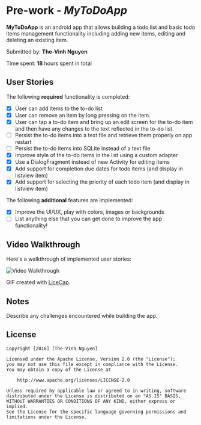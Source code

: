 # Pre-work - *MyToDoApp*

**MyToDoApp** is an android app that allows building a todo list and basic todo items management functionality including adding new items, editing and deleting an existing item.

Submitted by: **The-Vinh Nguyen**

Time spent: **18** hours spent in total

## User Stories

The following **required** functionality is completed:

* [x] User can add items to the to-do list
* [x] User can remove an item by long pressing on the item.
* [x] User can tap a to-do item and bring up an edit screen for the to-do item and then have any changes to the text reflected in the to-do list.
* [ ] Persist the to-do items into a text file and retrieve them properly on app restart
* [ ] Persist the to-do items into SQLite instead of a text file
* [x] Improve style of the to-do items in the list using a custom adapter
* [x] Use a DialogFragment instead of new Activity for editing items
* [x] Add support for completion due dates for todo items (and display in listview item)
* [x] Add support for selecting the priority of each todo item (and display in listview item)

The following **additional** features are implemented:

* [x] Improve the UI/UX, play with colors, images or backgrounds
* [ ] List anything else that you can get done to improve the app functionality!

## Video Walkthrough 

Here's a walkthrough of implemented user stories:

![Video Walkthrough](http://i.imgur.com/ZdOuvy5.gif)

GIF created with [LiceCap](http://www.cockos.com/licecap/).

## Notes

Describe any challenges encountered while building the app.

## License

    Copyright [2016] [The-Vinh Nguyen]

    Licensed under the Apache License, Version 2.0 (the "License");
    you may not use this file except in compliance with the License.
    You may obtain a copy of the License at

        http://www.apache.org/licenses/LICENSE-2.0

    Unless required by applicable law or agreed to in writing, software
    distributed under the License is distributed on an "AS IS" BASIS,
    WITHOUT WARRANTIES OR CONDITIONS OF ANY KIND, either express or implied.
    See the License for the specific language governing permissions and
    limitations under the License.
